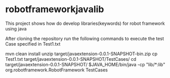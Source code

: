 # robotframeworkjavalib

This project shows how do develop libraries(keywords) for robot framework using java
    
After cloning the repository run the following commands to execute the test Case specified in Test1.txt
    
mvn clean install
unzip target/javaextension-0.0.1-SNAPSHOT-bin.zip
cp Test1.txt target/javaextension-0.0.1-SNAPSHOT/TestCases/
cd target/javaextension-0.0.1-SNAPSHOT/
$JAVA_HOME/bin/java -cp "lib/*:lib" org.robotframework.RobotFramework TestCases
    
